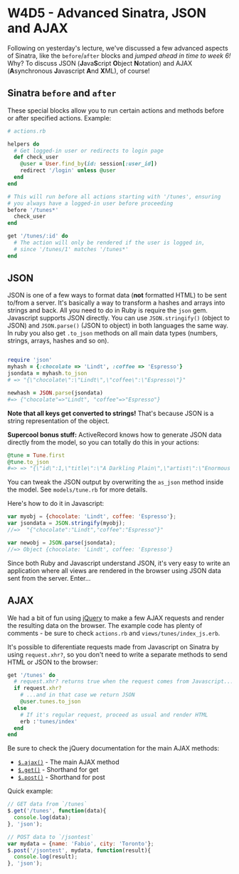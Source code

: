 # W4D5 - Advanced Sinatra, JSON and AJAX

Following on yesterday's lecture, we've discussed a few advanced aspects of Sinatra, like the `before`/`after` blocks and _jumped ahead in time to week 6!_ Why? To discuss JSON (**J**ava**S**cript **O**bject **N**otation) and AJAX (**A**synchronous **J**avascript **A**nd **X**ML), of course!

## Sinatra `before` and `after`

These special blocks allow you to run certain actions and methods before or after specified actions. Example:

```ruby
# actions.rb

helpers do
  # Get logged-in user or redirects to login page
  def check_user
    @user = User.find_by(id: session[:user_id])
    redirect '/login' unless @user
  end
end

# This will run before all actions starting with '/tunes', ensuring
# you always have a logged-in user before proceeding
before '/tunes*'
  check_user
end

get '/tunes/:id' do
  # The action will only be rendered if the user is logged in,
  # since '/tunes/1' matches '/tunes*'
end
```

## JSON

JSON is one of a few ways to format data (**not** formatted HTML) to be sent to/from a server. It's basically a way to transform a hashes and arrays into strings and back. All you need to do in Ruby is require the `json` gem. Javascript supports JSON directly. You can use `JSON.stringify()` (object to JSON) and `JSON.parse()` (JSON to object) in both languages the same way. In ruby you also get `.to_json` methods on all main data types (numbers, strings, arrays, hashes and so on).

```ruby

require 'json'
myhash = {:chocolate => 'Lindt', :coffee => 'Espresso'}
jsondata = myhash.to_json
# => "{\"chocolate\":\"Lindt\",\"coffee\":\"Espresso\"}"

newhash = JSON.parse(jsondata)
#=> {"chocolate"=>"Lindt", "coffee"=>"Espresso"}
```

**Note that all keys get converted to strings!** That's because JSON is a string representation of the object.

**Supercool bonus stuff:** ActiveRecord knows how to generate JSON data directly from the model, so you can totally do this in your actions:
```ruby
@tune = Tune.first
@tune.to_json
#=> => "{\"id\":1,\"title\":\"A Darkling Plain\",\"artist\":\"Enormous Steel Table\",\"url\":\"http://example.com/enormous_steel_table_a_darkling_plain\",\"comments\":\"Yr lumbersexual meh pbr\\u0026b small batch. Sustainable chambray helvetica pabst distillery. Wes anderson 90's pork belly cliche cornhole neutra.\"}"
```

You can tweak the JSON output by overwriting the `as_json` method inside the model. See `models/tune.rb` for more details.

Here's how to do it in Javascript:
```js
var myobj = {chocolate: 'Lindt', coffee: 'Espresso'};
var jsondata = JSON.stringify(myobj);
//=>  "{"chocolate":"Lindt","coffee":"Espresso"}"

var newobj = JSON.parse(jsondata);
//=> Object {chocolate: 'Lindt', coffee: 'Espresso'}
```

Since both Ruby and Javascript understand JSON, it's very easy to write an application where all views are rendered in the browser using JSON data sent from the server. Enter...

## AJAX

We had a bit of fun using [jQuery](http://jquery.com) to make a few AJAX requests and render the resulting data on the browser. The example code has plenty of comments - be sure to check `actions.rb` and `views/tunes/index_js.erb`.

It's possible to diferentiate requests made from Javascript on Sinatra by using `request.xhr?`, so you don't need to write a separate methods to send HTML or JSON to the browser:

```ruby
get '/tunes' do
  # request.xhr? returns true when the request comes from Javascript...
  if request.xhr?
    # ...and in that case we return JSON
    @user.tunes.to_json
  else
    # If it's regular request, proceed as usual and render HTML
    erb :'tunes/index'
  end
end
```

Be sure to check the jQuery documentation for the main AJAX methods:

* [`$.ajax()`](http://api.jquery.com/jQuery.ajax/) - The main AJAX method
* [`$.get()`](http://api.jquery.com/jQuery.get/) - Shorthand for get
* [`$.post()`](http://api.jquery.com/jQuery.post/) - Shorthand for post

Quick example:
```js
// GET data from `/tunes`
$.get('/tunes', function(data){
  console.log(data);
}, 'json');

// POST data to `/jsontest`
var mydata = {name: 'Fabio', city: 'Toronto'};
$.post('/jsontest', mydata, function(result){
  console.log(result);
}, 'json');
```
